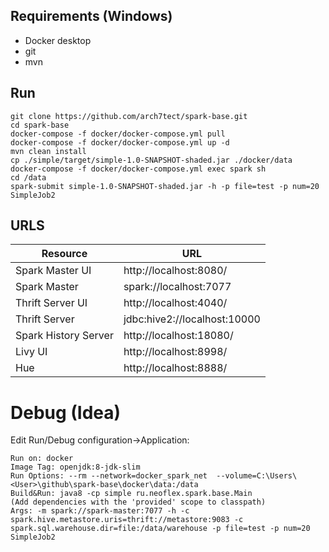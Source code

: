 ## Requirements (Windows)
- Docker desktop
- git
- mvn


## Run
```shell
git clone https://github.com/arch7tect/spark-base.git
cd spark-base
docker-compose -f docker/docker-compose.yml pull
docker-compose -f docker/docker-compose.yml up -d
mvn clean install
cp ./simple/target/simple-1.0-SNAPSHOT-shaded.jar ./docker/data
docker-compose -f docker/docker-compose.yml exec spark sh
cd /data
spark-submit simple-1.0-SNAPSHOT-shaded.jar -h -p file=test -p num=20 SimpleJob2
```

## URLS
Resource|URL
------|---
Spark Master UI|http://localhost:8080/
Spark Master|spark://localhost:7077
Thrift Server UI|http://localhost:4040/
Thrift Server|jdbc:hive2://localhost:10000
Spark History Server|http://localhost:18080/
Livy UI|http://localhost:8998/
Hue|http://localhost:8888/

# Debug (Idea)
Edit Run/Debug configuration->Application:
```shell
Run on: docker
Image Tag: openjdk:8-jdk-slim
Run Options: --rm --network=docker_spark_net  --volume=C:\Users\<User>\github\spark-base\docker\data:/data
Build&Run: java8 -cp simple ru.neoflex.spark.base.Main 
(Add dependencies with the 'provided' scope to classpath)
Args: -m spark://spark-master:7077 -h -c spark.hive.metastore.uris=thrift://metastore:9083 -c spark.sql.warehouse.dir=file:/data/warehouse -p file=test -p num=20 SimpleJob2
```
